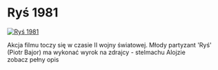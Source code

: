 Ryś 1981 
=============
[![Ryś 1981 ](http://vidos.pl/images/player.gif)](http://vidos.pl/rys-1981)

 Akcja filmu toczy się w czasie II wojny światowej. Młody partyzant 'Ryś' (Piotr Bajor) ma wykonać wyrok na zdrajcy - stelmachu Alojzie zobacz pełny opis
